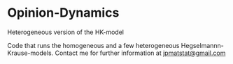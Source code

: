 # Opinion-Dynamics
Heterogeneous version of the HK-model

Code that runs the homogeneous and a few heterogeneous Hegselmannn-Krause-models.
Contact me for further information at jpmatstat@gmail.com
